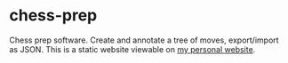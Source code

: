 # chess-prep

Chess prep software. Create and annotate a tree of moves, export/import as JSON. This is a static website viewable on [my personal website](http://jessic.at/chessprep/).

